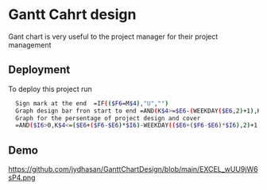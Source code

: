 
# Gantt Cahrt design

Gant chart is  very useful to the project manager for their project management

## Deployment

To deploy this project run

```bash
  Sign mark at the end  =IF(($F6=M$4),"U","")
  Graph design bar fron start to end =AND(K$4>=$E6-(WEEKDAY($E6,2)+1),K$4<=$F6)
  Graph for the persentage of project design and cover
  =AND($I6>0,K$4<=($E6+($F6-$E6)*$I6)-WEEKDAY(($E6+($F6-$E6)*$I6),2)+1,K$4>=$E6-WEEKDAY($E6,2)+1)
```



## Demo

https://github.com/jydhasan/GanttChartDesign/blob/main/EXCEL_wUU9jW6sP4.png


